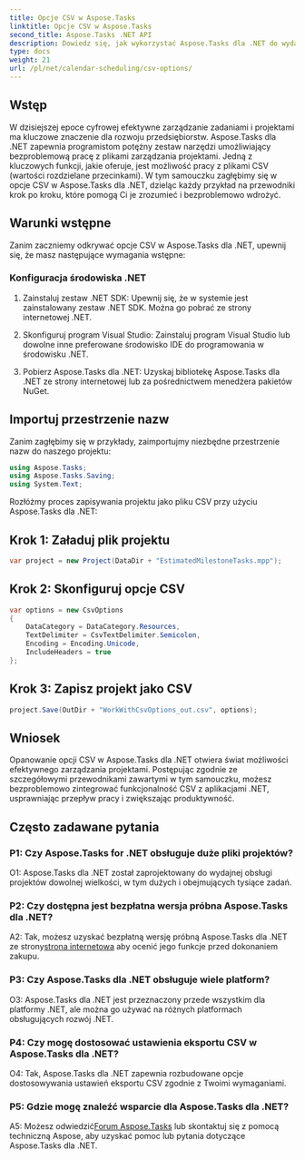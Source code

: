 ```yaml
---
title: Opcje CSV w Aspose.Tasks
linktitle: Opcje CSV w Aspose.Tasks
second_title: Aspose.Tasks .NET API
description: Dowiedz się, jak wykorzystać Aspose.Tasks dla .NET do wydajnej pracy z plikami CSV, bez wysiłku zwiększając możliwości zarządzania projektami.
type: docs
weight: 21
url: /pl/net/calendar-scheduling/csv-options/
---
```

## Wstęp

W dzisiejszej epoce cyfrowej efektywne zarządzanie zadaniami i projektami ma kluczowe znaczenie dla rozwoju przedsiębiorstw. Aspose.Tasks dla .NET zapewnia programistom potężny zestaw narzędzi umożliwiający bezproblemową pracę z plikami zarządzania projektami. Jedną z kluczowych funkcji, jakie oferuje, jest możliwość pracy z plikami CSV (wartości rozdzielane przecinkami). W tym samouczku zagłębimy się w opcje CSV w Aspose.Tasks dla .NET, dzieląc każdy przykład na przewodniki krok po kroku, które pomogą Ci je zrozumieć i bezproblemowo wdrożyć.

## Warunki wstępne

Zanim zaczniemy odkrywać opcje CSV w Aspose.Tasks dla .NET, upewnij się, że masz następujące wymagania wstępne:

### Konfiguracja środowiska .NET

1. Zainstaluj zestaw .NET SDK: Upewnij się, że w systemie jest zainstalowany zestaw .NET SDK. Można go pobrać ze strony internetowej .NET.

2. Skonfiguruj program Visual Studio: Zainstaluj program Visual Studio lub dowolne inne preferowane środowisko IDE do programowania w środowisku .NET.

3. Pobierz Aspose.Tasks dla .NET: Uzyskaj bibliotekę Aspose.Tasks dla .NET ze strony internetowej lub za pośrednictwem menedżera pakietów NuGet.

## Importuj przestrzenie nazw

Zanim zagłębimy się w przykłady, zaimportujmy niezbędne przestrzenie nazw do naszego projektu:

```csharp
using Aspose.Tasks;
using Aspose.Tasks.Saving;
using System.Text;
```

Rozłóżmy proces zapisywania projektu jako pliku CSV przy użyciu Aspose.Tasks dla .NET:

## Krok 1: Załaduj plik projektu

```csharp
var project = new Project(DataDir + "EstimatedMilestoneTasks.mpp");
```

## Krok 2: Skonfiguruj opcje CSV

```csharp
var options = new CsvOptions
{
    DataCategory = DataCategory.Resources,
    TextDelimiter = CsvTextDelimiter.Semicolon,
    Encoding = Encoding.Unicode,
    IncludeHeaders = true
};
```

## Krok 3: Zapisz projekt jako CSV

```csharp
project.Save(OutDir + "WorkWithCsvOptions_out.csv", options);
```

## Wniosek

Opanowanie opcji CSV w Aspose.Tasks dla .NET otwiera świat możliwości efektywnego zarządzania projektami. Postępując zgodnie ze szczegółowymi przewodnikami zawartymi w tym samouczku, możesz bezproblemowo zintegrować funkcjonalność CSV z aplikacjami .NET, usprawniając przepływ pracy i zwiększając produktywność.

## Często zadawane pytania

### P1: Czy Aspose.Tasks for .NET obsługuje duże pliki projektów?

O1: Aspose.Tasks dla .NET został zaprojektowany do wydajnej obsługi projektów dowolnej wielkości, w tym dużych i obejmujących tysiące zadań.

### P2: Czy dostępna jest bezpłatna wersja próbna Aspose.Tasks dla .NET?

 A2: Tak, możesz uzyskać bezpłatną wersję próbną Aspose.Tasks dla .NET ze strony[strona internetowa](https://releases.aspose.com/tasks/net/) aby ocenić jego funkcje przed dokonaniem zakupu.

### P3: Czy Aspose.Tasks dla .NET obsługuje wiele platform?

O3: Aspose.Tasks dla .NET jest przeznaczony przede wszystkim dla platformy .NET, ale można go używać na różnych platformach obsługujących rozwój .NET.

### P4: Czy mogę dostosować ustawienia eksportu CSV w Aspose.Tasks dla .NET?

O4: Tak, Aspose.Tasks dla .NET zapewnia rozbudowane opcje dostosowywania ustawień eksportu CSV zgodnie z Twoimi wymaganiami.

### P5: Gdzie mogę znaleźć wsparcie dla Aspose.Tasks dla .NET?

 A5: Możesz odwiedzić[Forum Aspose.Tasks](https://forum.aspose.com/c/tasks/15) lub skontaktuj się z pomocą techniczną Aspose, aby uzyskać pomoc lub pytania dotyczące Aspose.Tasks dla .NET.